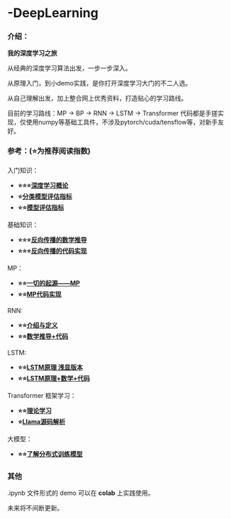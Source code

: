 # -DeepLearning
### 介绍：

**我的深度学习之旅**

从经典的深度学习算法出发，一步一步深入。

从原理入门，到小demo实践，是你打开深度学习大门的不二人选。

从自己理解出发，加上整合网上优秀资料，打造贴心的学习路线。

目前的学习路线：MP -> BP -> RNN -> LSTM -> Transformer
代码都是手搓实现，仅使用numpy等基础工具件，不涉及pytorch/cuda/tensflow等，对新手友好。

### 参考：(⭐为推荐阅读指数)

入门知识：

- **⭐⭐⭐[深度学习概论](https://blog.csdn.net/illikang/article/details/82019945)**
- **⭐[分类模型评估指标](https://easyai.tech/ai-definition/accuracy-precision-recall-f1-roc-auc/)**
- **⭐⭐[模型评估指标](https://blog.csdn.net/SeizeeveryDay/article/details/117757664)**

基础知识：
- **⭐⭐⭐[反向传播的数学推导](https://www.cnblogs.com/jsfantasy/p/12177275.html)**
- **⭐⭐⭐[反向传播的代码实现](https://www.cnblogs.com/jsfantasy/p/12177216.html)**

MP：
- **⭐⭐[一切的起源——MP](https://zhuanlan.zhihu.com/p/142904870)**
- **⭐⭐[MP代码实现](https://zhuanlan.zhihu.com/p/140060038)**

RNN:
- **⭐⭐[介绍与定义](https://blog.csdn.net/beiye_/article/details/123526075)**
- **⭐⭐[数学推导+代码](https://blog.csdn.net/qq_43601378/article/details/124540267)**

LSTM:
- **⭐⭐[LSTM原理 浅显版本](https://blog.csdn.net/beiye_/article/details/123621086?spm=1001.2014.3001.5501)**
- **⭐⭐[LSTM原理+数学+代码](https://blog.csdn.net/qq_73462282/article/details/132073333)**

Transformer 框架学习：
- **⭐⭐[理论学习](https://zhuanlan.zhihu.com/p/82312421)**
- **⭐[Llama源码解析](https://zhuanlan.zhihu.com/p/648365207)**

大模型：
- **⭐⭐[了解分布式训练模型](https://huggingface.co/blog/zh/bloom-megatron-deepspeed)**

### 其他

.ipynb 文件形式的 demo 可以在 **colab** 上实践使用。

未来将不间断更新。